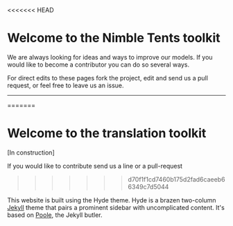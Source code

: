 
<<<<<<< HEAD
# Welcome to the Nimble Tents toolkit

We are always looking for ideas and ways to improve our models. If you would like to become a contributor you can do so several ways.

For direct edits to these pages fork the project, edit and send us a pull request, or feel free to leave us an issue.

--- 
=======
# Welcome to the translation toolkit

[In construction]

If you would like to contribute send us a line or a pull-request
>>>>>>> d70f1f1cd7460b175d2fad6caeeb66349c7d5044

This website is built using the Hyde theme. Hyde is a brazen two-column [Jekyll](http://jekyllrb.com) theme that pairs a prominent sidebar with uncomplicated content. It's based on [Poole](http://getpoole.com), the Jekyll butler.

